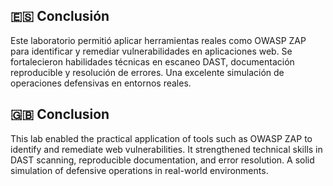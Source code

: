 ## 🇪🇸 Conclusión

Este laboratorio permitió aplicar herramientas reales como OWASP ZAP para identificar y remediar vulnerabilidades en aplicaciones web. Se fortalecieron habilidades técnicas en escaneo DAST, documentación reproducible y resolución de errores. Una excelente simulación de operaciones defensivas en entornos reales.

## 🇬🇧 Conclusion

This lab enabled the practical application of tools such as OWASP ZAP to identify and remediate web vulnerabilities. It strengthened technical skills in DAST scanning, reproducible documentation, and error resolution. A solid simulation of defensive operations in real-world environments.

